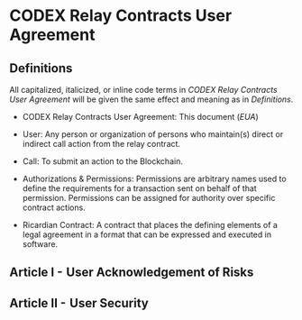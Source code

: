 # CODEX Relay Contracts User Agreement

## Definitions

 All capitalized, italicized, or inline code terms in *CODEX Relay Contracts User Agreement* will be given the same effect and meaning as in *Definitions*.

* CODEX Relay Contracts User Agreement: This document (*EUA*)

* User: Any person or organization of persons who maintain(s) direct or indirect call action from the relay contract.

* Call: To submit an action to the Blockchain.

* Authorizations & Permissions: Permissions are arbitrary names used to define the requirements for a transaction sent on behalf of that permission. Permissions can be assigned for authority over specific contract actions.

* Ricardian Contract: A contract that places the defining elements of a legal agreement in a format that can be expressed and executed in software.

## Article I -  User Acknowledgement of Risks 

## Article II -  User Security